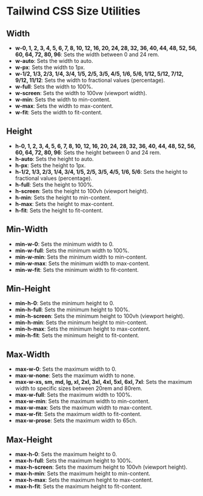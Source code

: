 # Tailwind CSS Size Utilities

## Width
- **w-0, 1, 2, 3, 4, 5, 6, 7, 8, 10, 12, 16, 20, 24, 28, 32, 36, 40, 44, 48, 52, 56, 60, 64, 72, 80, 96**: Sets the width between 0 and 24 rem.
- **w-auto**: Sets the width to auto.
- **w-px**: Sets the width to 1px.
- **w-1/2, 1/3, 2/3, 1/4, 3/4, 1/5, 2/5, 3/5, 4/5, 1/6, 5/6, 1/12, 5/12, 7/12, 9/12, 11/12**: Sets the width to fractional values (percentage).
- **w-full**: Sets the width to 100%.
- **w-screen**: Sets the width to 100vw (viewport width).
- **w-min**: Sets the width to min-content.
- **w-max**: Sets the width to max-content.
- **w-fit**: Sets the width to fit-content.

## Height
- **h-0, 1, 2, 3, 4, 5, 6, 7, 8, 10, 12, 16, 20, 24, 28, 32, 36, 40, 44, 48, 52, 56, 60, 64, 72, 80, 96**: Sets the height between 0 and 24 rem.
- **h-auto**: Sets the height to auto.
- **h-px**: Sets the height to 1px.
- **h-1/2, 1/3, 2/3, 1/4, 3/4, 1/5, 2/5, 3/5, 4/5, 1/6, 5/6**: Sets the height to fractional values (percentage).
- **h-full**: Sets the height to 100%.
- **h-screen**: Sets the height to 100vh (viewport height).
- **h-min**: Sets the height to min-content.
- **h-max**: Sets the height to max-content.
- **h-fit**: Sets the height to fit-content.

## Min-Width
- **min-w-0**: Sets the minimum width to 0.
- **min-w-full**: Sets the minimum width to 100%.
- **min-w-min**: Sets the minimum width to min-content.
- **min-w-max**: Sets the minimum width to max-content.
- **min-w-fit**: Sets the minimum width to fit-content.

## Min-Height
- **min-h-0**: Sets the minimum height to 0.
- **min-h-full**: Sets the minimum height to 100%.
- **min-h-screen**: Sets the minimum height to 100vh (viewport height).
- **min-h-min**: Sets the minimum height to min-content.
- **min-h-max**: Sets the minimum height to max-content.
- **min-h-fit**: Sets the minimum height to fit-content.

## Max-Width
- **max-w-0**: Sets the maximum width to 0.
- **max-w-none**: Sets the maximum width to none.
- **max-w-xs, sm, md, lg, xl, 2xl, 3xl, 4xl, 5xl, 6xl, 7xl**: Sets the maximum width to specific sizes between 20rem and 80rem.
- **max-w-full**: Sets the maximum width to 100%.
- **max-w-min**: Sets the maximum width to min-content.
- **max-w-max**: Sets the maximum width to max-content.
- **max-w-fit**: Sets the maximum width to fit-content.
- **max-w-prose**: Sets the maximum width to 65ch.

## Max-Height
- **max-h-0**: Sets the maximum height to 0.
- **max-h-full**: Sets the maximum height to 100%.
- **max-h-screen**: Sets the maximum height to 100vh (viewport height).
- **max-h-min**: Sets the maximum height to min-content.
- **max-h-max**: Sets the maximum height to max-content.
- **max-h-fit**: Sets the maximum height to fit-content.

